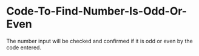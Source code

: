 # Code-To-Find-Number-Is-Odd-Or-Even
The number input will be checked and confirmed if it is odd or even by the code entered.
